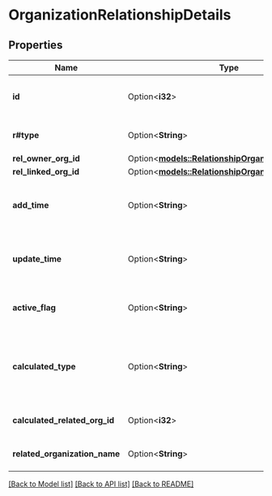 # OrganizationRelationshipDetails

## Properties

Name | Type | Description | Notes
------------ | ------------- | ------------- | -------------
**id** | Option<**i32**> | The ID of the organization relationship | [optional]
**r#type** | Option<**String**> | The type of the relationship | [optional]
**rel_owner_org_id** | Option<[**models::RelationshipOrganizationInfoItem**](relationshipOrganizationInfoItem.md)> |  | [optional]
**rel_linked_org_id** | Option<[**models::RelationshipOrganizationInfoItem**](relationshipOrganizationInfoItem.md)> |  | [optional]
**add_time** | Option<**String**> | The creation date and time of the relationship | [optional]
**update_time** | Option<**String**> | The last updated date and time of the relationship | [optional]
**active_flag** | Option<**String**> | Whether the relationship is active or not | [optional]
**calculated_type** | Option<**String**> | The calculated type of the relationship with the linked organization | [optional]
**calculated_related_org_id** | Option<**i32**> | The ID of the linked organization | [optional]
**related_organization_name** | Option<**String**> | The name of the linked organization | [optional]

[[Back to Model list]](../README.md#documentation-for-models) [[Back to API list]](../README.md#documentation-for-api-endpoints) [[Back to README]](../README.md)



